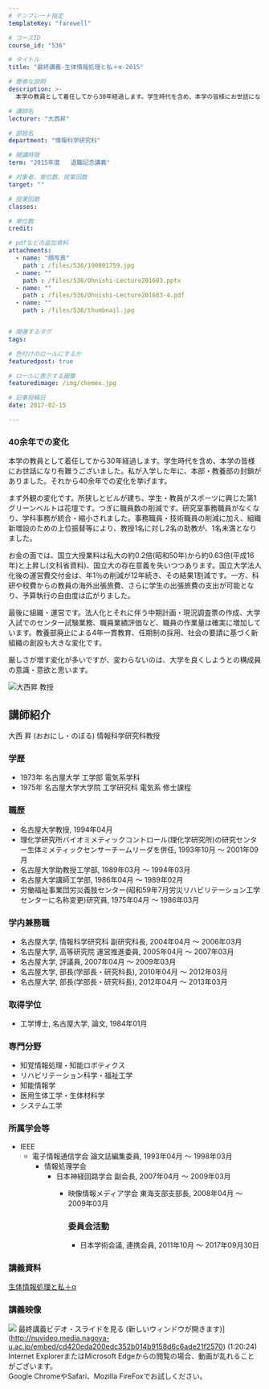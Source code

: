 ```yaml
---
# テンプレート指定
templateKey: "farewell"

# コースID
course_id: "536"

# タイトル
title: "最終講義-生体情報処理と私＋α-2015"

# 簡単な説明
description: >-
  本学の教員として着任してから30年経過します。学生時代を含め、本学の皆様にお世話になり有難うございました。私が入学した年に、本部・教養部の封鎖がありました。それから40余年での変化を挙げます。...

# 講師名
lecturer: "大西昇"

# 部局名
department: "情報科学研究科"

# 開講時限
term: "2015年度	退職記念講義"

# 対象者、単位数、授業回数
target: ""

# 授業回数
classes: 

# 単位数
credit: 

# pdfなどの追加資料
attachments: 
  - name: "顔写真" 
    path : /files/536/100001759.jpg
  - name: "" 
    path : /files/536/Ohnishi-Lecture201603.pptx
  - name: "" 
    path : /files/536/Ohnishi-Lecture201603-4.pdf
  - name: "" 
    path : /files/536/thumbnail.jpg


# 関連するタグ
tags:

# 色付けのロールにするか
featuredpost: true

# ロールに表示する画像
featuredimage: /img/chemex.jpg

# 記事投稿日
date: 2017-02-15

---
```

### 40余年での変化 

本学の教員として着任してから30年経過します。学生時代を含め、本学の皆様にお世話になり有難うございました。私が入学した年に、本部・教養部の封鎖がありました。それから40余年での変化を挙げます。

まず外観の変化です。所狭しとビルが建ち、学生・教員がスポーツに興じた第1グリーンベルトは花壇です。つぎに職員数の削減です。研究室事務職員がなくなり、学科事務が統合・縮小されました。事務職員・技術職員の削減に加え、組織新増設のための上位振替等により、教授1名に対し2名の助教が、1名未満となりました。

お金の面では、国立大授業料は私大の約0.2倍(昭和50年)から約0.63倍(平成16年)と上昇し(文科省資料)、国立大の存在意義を失いつつあります。国立大学法人化後の運営費交付金は、年1％の削減が12年続き、その結果1割減です。一方、科研や校費からの教員の海外出張旅費、さらに学生の出張旅費の支出が可能となり、予算執行の自由度は広がりました。

最後に組織・運営です。法人化とそれに伴う中期計画・現況調査票の作成、大学入試でのセンター試験業務、職員業績評価など、職員の作業量は確実に増加しています。教養部廃止による4年一貫教育、任期制の採用、社会の要請に基づく新組織の創設も大きな変化です。

厳しさが増す変化が多いですが、変わらないのは、大学を良くしようとの構成員の意識・意欲と思います。

![大西昇 教授](/files/536/100001759.jpg) 
## 講師紹介

大西 昇 (おおにし・のぼる) 情報科学研究科教授 

### 学歴

  * 1973年 名古屋大学 工学部 電気系学科
  * 1975年 名古屋大学大学院 工学研究科 電気系 修士課程

### 職歴

  * 名古屋大学教授, 1994年04月
  * 理化学研究所バイオミメティックコントロール(理化学研究所)の研究センター生体ミメティックセンサーチームリーダを併任, 1993年10月 ～ 2001年09月
  * 名古屋大学助教授工学部, 1989年03月 ～ 1994年03月
  * 名古屋大学講師工学部, 1986年04月 ～ 1989年02月
  * 労働福祉事業団労災義肢センター(昭和59年7月労災リハビリテーション工学センターに名称変更)研究員, 1975年04月 ～ 1986年03月

### 学内兼務職

  * 名古屋大学, 情報科学研究科 副研究科長, 2004年04月 ～ 2006年03月
  * 名古屋大学, 高等研究院 運営推進委員, 2005年04月 ～ 2007年03月
  * 名古屋大学, 評議員, 2007年04月 ～ 2009年03月
  * 名古屋大学, 部長(学部長・研究科長), 2010年04月 ～ 2012年03月
  * 名古屋大学, 部長(学部長・研究科長), 2012年04月 ～ 2013年03月

### 取得学位

  * 工学博士, 名古屋大学, 論文, 1984年01月

### 専門分野

  * 知覚情報処理・知能ロボティクス
  * リハビリテーション科学・福祉工学
  * 知能情報学
  * 医用生体工学・生体材料学
  * システム工学

### 所属学会等

  * IEEE 
      * 電子情報通信学会 論文誌編集委員, 1993年04月 ～ 1998年03月 
          * 情報処理学会 
              * 日本神経回路学会 副会長, 2007年04月 ～ 2009年03月 
                  * 映像情報メディア学会 東海支部支部長, 2008年04月 ～ 2009年03月  
                    ### 委員会活動
                    
                      * 日本学術会議, 連携会員, 2011年10月 ～ 2017年09月30日
### 講義資料


[生体情報処理と私＋α](/files/536/Ohnishi-Lecture201603-4.pdf) 

### 講義映像


![](/files/536/thumbnail.jpg) 最終講義ビデオ・スライドを見る (新しいウィンドウが開きます)](http://nuvideo.media.nagoya-u.ac.jp/embed/cd420eda200edc352b014b9158d6c6ade21f2570) (1:20:24)  
Internet ExplorerまたはMicrosoft Edgeからの閲覧の場合、動画が乱れることがございます。  
Google ChromeやSafari、Mozilla FireFoxでお試しください。